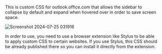 This is custom CSS for outlook.office.com that allows the sidebar to collapse by default and expand when hovered over in order to save screen space.

![Screenshot 2024-07-25 031916](https://github.com/user-attachments/assets/61d18bc0-3f8e-430f-aefb-84d4cd950c30)

In order to use, you need to use a browser extension like Stylus to be able to apply custom CSS to certain websites. If you use Stylus, this CSS should be already published there so you can install it directly from the extension.
